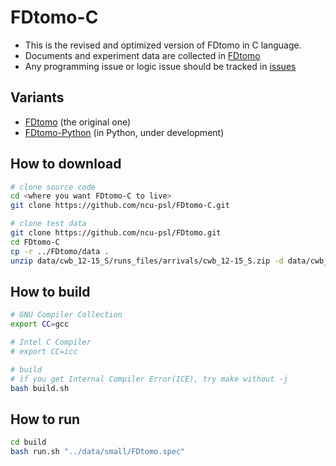 # FDtomo-C
* This is the revised and optimized version of FDtomo in C language.
* Documents and experiment data are collected in [FDtomo]
* Any programming issue or logic issue should be tracked in [issues]

[FDtomo]: https://github.com/ncu-psl/FDtomo
[issues]: https://github.com/ncu-psl/FDtomo-C/issues

## Variants
* [FDtomo] (the original one)
* [FDtomo-Python] (in Python, under development)

[FDtomo]: https://github.com/ncu-psl/FDtomo
[FDtomo-Python]: https://github.com/ncu-psl/FDtomo-Python

## How to download
```bash
# clone source code
cd <where you want FDtomo-C to live>
git clone https://github.com/ncu-psl/FDtomo-C.git

# clone test data
git clone https://github.com/ncu-psl/FDtomo.git
cd FDtomo-C
cp -r ../FDtomo/data .
unzip data/cwb_12-15_S/runs_files/arrivals/cwb_12-15_S.zip -d data/cwb_12-15_S/runs_files/arrivals/
```

## How to build
```bash
# GNU Compiler Collection
export CC=gcc

# Intel C Compiler
# export CC=icc

# build
# if you get Internal Compiler Error(ICE), try make without -j
bash build.sh
```

## How to run
```sh
cd build
bash run.sh "../data/small/FDtomo.spec"
```

